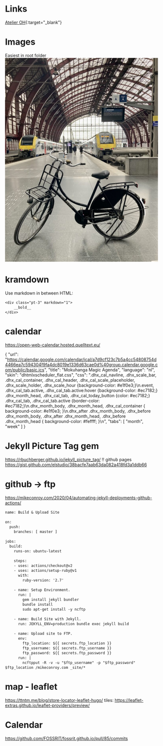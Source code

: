 # Links

[Atelier OH](https://www.atelieroh.com/about/){:target="_blank"}


# Images
Easiest in root folder
![Picture of kamishibai bicycle in Antwerp railway station](/assets/images/pages/kamishibai/kamishibai-fiets-station.jpg)


# kramdown
Use markdown in between HTML:

```
<div class="pt-3" markdown="1">
    __bold__
</div>
```

# calendar
https://open-web-calendar.hosted.quelltext.eu/

{
  "url": "https://calendar.google.com/calendar/ical/a7d9cf123c7b5a4cc54808754d4466ea7c594304f9fa4dc8019e1336d63cae0d%40group.calendar.google.com/public/basic.ics",
  "title": "Mokuhanga Magic Agenda",
  "language": "nl",
  "skin": "dhtmlxscheduler_flat.css",
  "css": ".dhx_cal_navline, .dhx_scale_bar, .dhx_cal_container, .dhx_cal_header, .dhx_cal_scale_placeholder, .dhx_scale_holder, .dhx_scale_hour {background-color: #e1f0e3;}\n.event, .dhx_cal_tab.active, .dhx_cal_tab.active:hover {background-color: #ec7182;} .dhx_month_head, .dhx_cal_tab, .dhx_cal_today_button {color: #ec7182;} .dhx_cal_tab, .dhx_cal_tab.active {border-color: #ec7182;}\n.dhx_month_body, .dhx_month_head, .dhx_cal_container { background-color: #e1f0e3; }\n.dhx_after .dhx_month_body, .dhx_before .dhx_month_body, .dhx_after .dhx_month_head, .dhx_before .dhx_month_head { background-color: #feffff; }\n",
  "tabs": [
    "month",
    "week"
  ]
}

# Jekyll Picture Tag gem
https://rbuchberger.github.io/jekyll_picture_tag/
!! github pages
https://gist.github.com/elstudio/38bacfe7aab63da082a418fd3a1ddb66


# github -> ftp
https://mikeconroy.com/2020/04/automating-jekyll-deployments-github-actions/
```
name: Build & Upload Site

on:
  push:
    branches: [ master ]

jobs:
  build:
    runs-on: ubuntu-latest

    steps:
    - uses: actions/checkout@v2
    - uses: actions/setup-ruby@v1
      with:
        ruby-version: '2.7'

    - name: Setup Environment.
      run: |
        gem install jekyll bundler
        bundle install
        sudo apt-get install -y ncftp
        
    - name: Build Site with Jekyll.
      run: JEKYLL_ENV=production bundle exec jekyll build
    
    - name: Upload site to FTP.
      env: 
        ftp_location: ${{ secrets.ftp_location }}
        ftp_username: ${{ secrets.ftp_username }}
        ftp_password: ${{ secrets.ftp_password }} 
      run: |
        ncftpput -R -v -u "$ftp_username" -p "$ftp_password" $ftp_location /mikeconroy.com _site/*
```


# map - leaflet
https://ttntm.me/blog/store-locator-leaflet-hugo/
tiles: https://leaflet-extras.github.io/leaflet-providers/preview/

# Calendar
https://github.com/FOSSRIT/fossrit.github.io/pull/85/commits